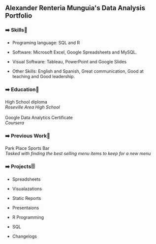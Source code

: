 ## Alexander Renteria Munguia's Data Analysis Portfolio 

### ➡️ Skills🧰 

- Programing language: SQL and R 

- Software: Microsoft Excel, Google Spreadsheets and MySQL. 

- Visual Software: Tableau, PowerPoint and Google Slides

- Other Skills: English and Spanish, Great communication, Good at teaching and Good leadership. 

### ➡️ Education🏫 

High School diploma <br>
*Roseville Area High School* 
<br>
<br>
Google Data Analytics Certificate <br>
*Coursera*

### ➡️ Previous Work📕

Park Place Sports Bar <br>
*Tasked with finding the best selling menu items to keep for a new menu*  

### ➡️ Projects🗄️

- Spreadsheets

- Visualazations

- Static Reports

- Presentaions 

- R Programming 

- SQL

- Changelogs 

<!---
AlexRenteria/AlexRenteria is a ✨ special ✨ repository because its `README.md` (this file) appears on your GitHub profile.
You can click the Preview link to take a look at your changes.
--->
